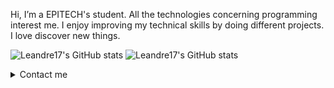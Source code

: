 

Hi, I’m a EPITECH's student. All the technologies concerning programming interest me. I enjoy improving my technical skills by doing different projects. I love discover new things.

![Leandre17's GitHub stats](https://github-readme-stats.vercel.app/api?username=Leandre17&show_icons=true&theme=merko&locale=fr&include_all_commits=true&count_private=true) ![Leandre17's GitHub stats](http://github-readme-streak-stats.herokuapp.com?user=Leandre17&theme=merko&hide_border=true&locale=fr)

<details>
    <summary>Contact me</summary> </br>
    &ensp;&ensp; :email: leandre.godet@epitech.eu </br>
    &ensp;&ensp; :telephone_receiver: +33 06 89 95 42 69 </br> </br>
    
&ensp;&ensp; <a href="https://www.linkedin.com/in/leandre-godet/" rel="some text"><img src="https://content.linkedin.com/content/dam/me/business/en-us/amp/brand-site/v2/bg/LI-Bug.svg.original.svg" width="25" height="25"> Linkedin</a>&ensp;
<a href="https://github.com/Leandre17" rel="some text"><img src="https://github.githubassets.com/images/modules/logos_page/GitHub-Mark.png" width="25" height="25"> Github</a>
    

</details>

